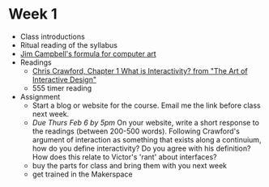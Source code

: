 # Week 1
* Class introductions
* Ritual reading of the syllabus
* [Jim Campbell's formula for computer art](https://www.jimcampbell.tv/portfolio/miscellaneous_references/)
* Readings
  * [Chris Crawford, Chapter 1 What is Interactivity? from "The Art of Interactive Design"](https://ebookcentral-proquest-com.proxy.library.nyu.edu/lib/nyulibrary-ebooks/reader.action?docID=273475&ppg=25)
  * 555 timer reading
* Assignment
  * Start a blog or website for the course. Email me the link before class next week.
  * _Due Thurs Feb 6 by 5pm_ On your website, write a short response to the readings (between 200-500 words). Following Crawford's argument of interaction as something that exists along a continuium, how do you define interactivity? Do you agree with his definition? How does this relate to Victor's 'rant' about interfaces?
  * buy the parts for class and bring them with you next week
  * get trained in the Makerspace
